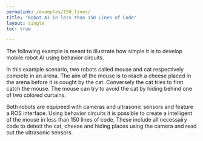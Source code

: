 ```yaml
---
permalink: /examples/150_lines/
title: "Robot AI in less than 150 Lines of Code"
layout: single
toc: true

---
```


The following example is meant to illustrate how simple it is to develop mobile robot AI using behavior circuits.

In this example scenario, two robots called mouse and cat respectively compete in an arena.
The aim of the mouse is to reach a cheese placed in the arena before it is cought by the cat.
Conversely the cat tries to first catch the mouse.
The mouse can try to avoid the cat by hiding behind one of two colored curtains.

Both robots are equipeed with cameras and ultrasonic sensors and feature a ROS interface.
Using behavior circuits it is possible to create a intelligent of the mouse in less than 150 lines of code.
These include all necessairy code to detect the cat, cheese and hiding places using the camera and read out the ultrasonic sensors.


